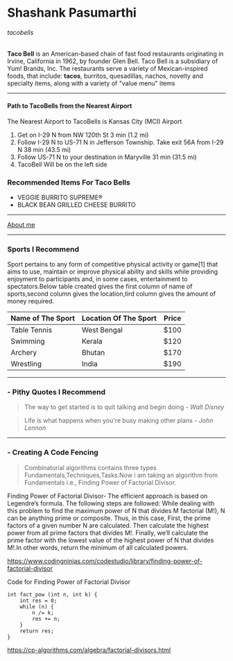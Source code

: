 # Shashank Pasumarthi
###### tacobells

**Taco Bell** is an American-based chain of fast food restaurants originating in Irvine, California in 1962, by founder Glen Bell. Taco Bell is a subsidiary of Yum! Brands, Inc. The restaurants serve a variety of Mexican-inspired foods, that include: **tacos**, burritos, quesadillas, nachos, novelty and specialty items, along with a variety of "value menu" items

***
#### Path to TacoBells from the Nearest Airport 
The Nearest Airport to TacoBells is Kansas City (MCI) Airport
1. Get on I-29 N from NW 120th St  3 min (1.2 mi)
2. Follow I-29 N to US-71 N in Jefferson Township. Take exit 56A from I-29 N  38 min (43.5 mi)
3. Follow US-71 N to your destination in Maryville  31 min (31.5 mi)
4. TacoBell Will be on the left side 

### Recommended Items For Taco Bells
* VEGGIE BURRITO SUPREME®
* BLACK BEAN GRILLED CHEESE BURRITO
***
[About me](AboutMe.md)

***
### Sports I Recommend
Sport pertains to any form of competitive physical activity or game[1] that aims to use, maintain or improve physical ability and skills while providing enjoyment to participants and, in some cases, entertainment to spectators.Below table created gives the first column of name of sports,second column gives the location,tird column gives the amount of money required.

| Name of The Sport   | Location Of The Sport     | Price |
|---------------------|---------------------------|-------|
| Table Tennis        |  West Bengal              | $100  |
| Swimming            |  Kerala                   | $120  |
| Archery             |  Bhutan                   | $170  |
| Wrestling           |  India                    | $190  |

***

### - Pithy Quotes I Recommend
 > The way to get started is to quit talking and begin doing - *Walt Disney*

 > Life is what happens when you're busy making other plans - *John Lennon*

***

### -  Creating A Code Fencing
> Combinatorial algorithms contains three types Fundamentals,Techniques,Tasks.Now i am taking an algorithm from Fundamentals i.e., Finding Power of Factorial Divisor.

Finding Power of Factorial Divisor- The efficient approach is based on Legendre’s formula. The following steps are followed: While dealing with this problem to find the maximum power of N that divides M factorial (M!), N can be anything prime or composite. Thus, in this case,
First, the prime factors of a given number N are calculated.
Then calculate the highest power from all prime factors that divides M!.
Finally, we’ll calculate the prime factor with the lowest value of the highest power of N that divides M!.In other words, return the minimum of all calculated powers.
 
<https://www.codingninjas.com/codestudio/library/finding-power-of-factorial-divisor>

Code for Finding Power of Factorial Divisor

```
int fact_pow (int n, int k) {
    int res = 0;
    while (n) {
        n /= k;
        res += n;
    }
    return res;
}
```
<https://cp-algorithms.com/algebra/factorial-divisors.html>

